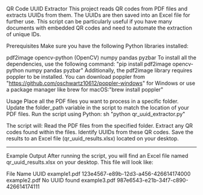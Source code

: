 QR Code UUID Extractor
This project reads QR codes from PDF files and extracts UUIDs from them. The UUIDs are then saved into an Excel file for further use. This script can be particularly useful if you have many documents with embedded QR codes and need to automate the extraction of unique IDs.

Prerequisites
Make sure you have the following Python libraries installed:

pdf2image
opencv-python (OpenCV)
numpy
pandas
pyzbar
To install all the dependencies, use the following command:
"pip install pdf2image opencv-python numpy pandas pyzbar"
Additionally, the pdf2image library requires poppler to be installed. You can download poppler from "https://github.com/oschwartz10612/poppler-windows" for Windows or use a package manager like brew for macOS:"brew install poppler"


Usage
Place all the PDF files you want to process in a specific folder.
Update the folder_path variable in the script to match the location of your PDF files.
Run the script using Python:
sh
"python qr_uuid_extractor.py"


The script will:
Read the PDF files from the specified folder.
Extract any QR codes found within the files.
Identify UUIDs from these QR codes.
Save the results to an Excel file (qr_uuid_results.xlsx) located on your desktop.

***************************************************************************

Example Output
After running the script, you will find an Excel file named qr_uuid_results.xlsx on your desktop. This file will look like:

File Name	UUID
example1.pdf	123e4567-e89b-12d3-a456-426614174000
example2.pdf	No UUID found
example3.pdf	987e6543-e21b-34f7-c890-426614174111


